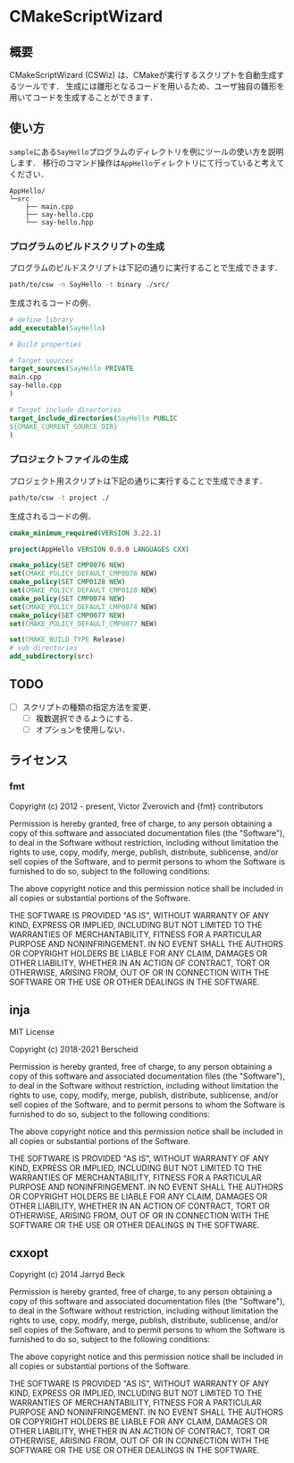 # CMakeScriptWizard

## 概要
CMakeScriptWizard (CSWiz) は、CMakeが実行するスクリプトを自動生成するツールです．
生成には雛形となるコードを用いるため、ユーザ独自の雛形を用いてコードを生成することができます．

## 使い方
`sample`にある`SayHello`プログラムのディレクトリを例にツールの使い方を説明します．
移行のコマンド操作は`AppHello`ディレクトリにて行っていると考えてください．

```
AppHello/
└─src
    ├── main.cpp
    ├── say-hello.cpp
    └── say-hello.hpp
```

### プログラムのビルドスクリプトの生成
プログラムのビルドスクリプトは下記の通りに実行することで生成できます．

```bash
path/to/csw -n SayHello -t binary ./src/
```

生成されるコードの例．

```CMake
# define library
add_executable(SayHello)

# Build properties

# Target sources
target_sources(SayHello PRIVATE
main.cpp
say-hello.cpp
)

# Target include directories
target_include_directories(SayHello PUBLIC
${CMAKE_CURRENT_SOURCE_DIR}
)
```

### プロジェクトファイルの生成
プロジェクト用スクリプトは下記の通りに実行することで生成できます．

```bash
path/to/csw -t project ./
```

生成されるコードの例．

```CMake
cmake_minimum_required(VERSION 3.22.1)

project(AppHello VERSION 0.0.0 LANGUAGES CXX)

cmake_policy(SET CMP0076 NEW)
set(CMAKE_POLICY_DEFAULT_CMP0076 NEW)
cmake_policy(SET CMP0128 NEW)
set(CMAKE_POLICY_DEFAULT_CMP0128 NEW)
cmake_policy(SET CMP0074 NEW)
set(CMAKE_POLICY_DEFAULT_CMP0074 NEW)
cmake_policy(SET CMP0077 NEW)
set(CMAKE_POLICY_DEFAULT_CMP0077 NEW)

set(CMAKE_BUILD_TYPE Release)
# sub directories
add_subdirectory(src)
```

## TODO
* [ ] スクリプトの種類の指定方法を変更．
  - [ ] 複数選択できるようにする．
  - [ ] オプションを使用しない．

## ライセンス
### fmt
Copyright (c) 2012 - present, Victor Zverovich and {fmt} contributors

Permission is hereby granted, free of charge, to any person obtaining
a copy of this software and associated documentation files (the
"Software"), to deal in the Software without restriction, including
without limitation the rights to use, copy, modify, merge, publish,
distribute, sublicense, and/or sell copies of the Software, and to
permit persons to whom the Software is furnished to do so, subject to
the following conditions:

The above copyright notice and this permission notice shall be
included in all copies or substantial portions of the Software.

THE SOFTWARE IS PROVIDED "AS IS", WITHOUT WARRANTY OF ANY KIND,
EXPRESS OR IMPLIED, INCLUDING BUT NOT LIMITED TO THE WARRANTIES OF
MERCHANTABILITY, FITNESS FOR A PARTICULAR PURPOSE AND
NONINFRINGEMENT. IN NO EVENT SHALL THE AUTHORS OR COPYRIGHT HOLDERS BE
LIABLE FOR ANY CLAIM, DAMAGES OR OTHER LIABILITY, WHETHER IN AN ACTION
OF CONTRACT, TORT OR OTHERWISE, ARISING FROM, OUT OF OR IN CONNECTION
WITH THE SOFTWARE OR THE USE OR OTHER DEALINGS IN THE SOFTWARE.

## inja
MIT License

Copyright (c) 2018-2021 Berscheid

Permission is hereby granted, free of charge, to any person obtaining a copy
of this software and associated documentation files (the "Software"), to deal
in the Software without restriction, including without limitation the rights
to use, copy, modify, merge, publish, distribute, sublicense, and/or sell
copies of the Software, and to permit persons to whom the Software is
furnished to do so, subject to the following conditions:

The above copyright notice and this permission notice shall be included in all
copies or substantial portions of the Software.

THE SOFTWARE IS PROVIDED "AS IS", WITHOUT WARRANTY OF ANY KIND, EXPRESS OR
IMPLIED, INCLUDING BUT NOT LIMITED TO THE WARRANTIES OF MERCHANTABILITY,
FITNESS FOR A PARTICULAR PURPOSE AND NONINFRINGEMENT. IN NO EVENT SHALL THE
AUTHORS OR COPYRIGHT HOLDERS BE LIABLE FOR ANY CLAIM, DAMAGES OR OTHER
LIABILITY, WHETHER IN AN ACTION OF CONTRACT, TORT OR OTHERWISE, ARISING FROM,
OUT OF OR IN CONNECTION WITH THE SOFTWARE OR THE USE OR OTHER DEALINGS IN THE
SOFTWARE.

## cxxopt
Copyright (c) 2014 Jarryd Beck

Permission is hereby granted, free of charge, to any person obtaining a copy
of this software and associated documentation files (the "Software"), to deal
in the Software without restriction, including without limitation the rights
to use, copy, modify, merge, publish, distribute, sublicense, and/or sell
copies of the Software, and to permit persons to whom the Software is
furnished to do so, subject to the following conditions:

The above copyright notice and this permission notice shall be included in
all copies or substantial portions of the Software.

THE SOFTWARE IS PROVIDED "AS IS", WITHOUT WARRANTY OF ANY KIND, EXPRESS OR
IMPLIED, INCLUDING BUT NOT LIMITED TO THE WARRANTIES OF MERCHANTABILITY,
FITNESS FOR A PARTICULAR PURPOSE AND NONINFRINGEMENT. IN NO EVENT SHALL THE
AUTHORS OR COPYRIGHT HOLDERS BE LIABLE FOR ANY CLAIM, DAMAGES OR OTHER
LIABILITY, WHETHER IN AN ACTION OF CONTRACT, TORT OR OTHERWISE, ARISING FROM,
OUT OF OR IN CONNECTION WITH THE SOFTWARE OR THE USE OR OTHER DEALINGS IN
THE SOFTWARE.
